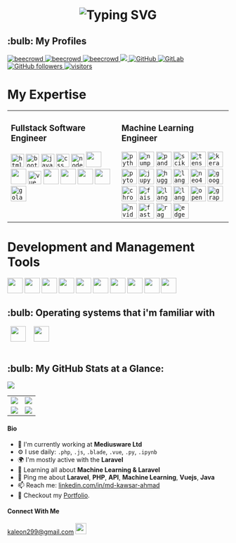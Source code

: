 <h1 align="center">
  <img src="https://readme-typing-svg.herokuapp.com?font=Orbitron&color=0000FF&size=32&center=true&vCenter=true&width=900&height=60&lines=Hello+World!+👋+I'm+Md.+Kawsar+Ahmad;Software+Engineer+|+Researcher+|+AI+Enthusiast;" alt="Typing SVG" />
</h1>




<h2>:bulb: My Profiles</h2>
<p align="left"> 


  <a href="https://www.beecrowd.com.br/judge/en/profile/413853">
    <img src="https://img.shields.io/badge/beecrowd-ahmad043-blueviolet" alt="beecrowd" />
  </a>
  <a href="https://codeforces.com/profile/noob_coder043">
    <img src="https://img.shields.io/badge/CodeForces-noob_coder043-blueviolet" alt="beecrowd" />
  </a>
   <a href="https://www.hackerrank.com/ahmad43">
    <img src="https://img.shields.io/badge/HackerRank-ahmad43-success" alt="beecrowd" />
  </a>
  <a href="https://www.linkedin.com/in/md-kawsar-ahmad-77800a105/">
    <img src="https://img.shields.io/badge/LinkedIn-0077B5?style=for-the-badge&logo=linkedin&logoColor=white" />
  </a>

 <a href="https://github.com/KawsarAhmad43">
  <img alt="GitHub" src="https://img.shields.io/badge/GitHub-KawsarAhmad43-black">
 </a>   
 <a href="https://gitlab.com/KawsarAhmad43">
  <img alt="GitLab" src="https://img.shields.io/badge/GitLab-KawsarAhmad43-orange">
 </a>
  

  <a href="https://github.com/KawsarAhmad43?tab=repositories">
    <img alt="GitHub followers" src="https://img.shields.io/github/followers/KawsarAhmad43?color=green&logo=github">
  </a>
  <a href="https://github.com/KawsarAhmad43/">
    <img src="https://komarev.com/ghpvc/?username=KawsarAhmad43" alt="visitors" />
  </a>


</p>

# My Expertise
<table>
  <tr>
    <td valign="top" width="50%">
      <h3>Fullstack Software Engineer</h3>
      <code><img title="HTML 5" alt="html5" width="30px" src="https://cdn.jsdelivr.net/gh/devicons/devicon/icons/html5/html5-original.svg" /></code>
      <code><img title="Bootstrap" alt="bootstrap" width="30px" src="https://cdn.jsdelivr.net/gh/devicons/devicon/icons/bootstrap/bootstrap-original.svg" /></code>
      <code><img title="JavaScript" alt="javascript" width="30px" src="https://cdn.jsdelivr.net/gh/devicons/devicon/icons/javascript/javascript-original.svg" /></code>
      <code><img title="CSS 3" alt="css 3" width="30px" src="https://cdn.jsdelivr.net/gh/devicons/devicon/icons/css3/css3-original.svg" /></code>
      <code><img title="NodeJS" alt="node js" width="30px" src="https://cdn.jsdelivr.net/gh/devicons/devicon/icons/nodejs/nodejs-original.svg" /></code>
      <code><img width="35px" src="https://cdn.jsdelivr.net/gh/devicons/devicon@latest/icons/laravel/laravel-original.svg" /></code>
      <code><img width="35px" src="https://cdn.jsdelivr.net/gh/devicons/devicon@latest/icons/livewire/livewire-original-wordmark.svg" /></code>
      <code><img title="Vue.js" alt="vue js" width="30px" src="https://cdn.jsdelivr.net/gh/devicons/devicon/icons/vuejs/vuejs-original.svg" /></code>
      <code><img width="35px" src="https://cdn.jsdelivr.net/gh/devicons/devicon@latest/icons/django/django-plain.svg" /></code>
      <code><img width="35px" src="https://cdn.jsdelivr.net/gh/devicons/devicon@latest/icons/solidity/solidity-original.svg" /></code>
      <code><img width="35px" src="https://cdn.jsdelivr.net/gh/devicons/devicon/icons/mysql/mysql-original-wordmark.svg" /></code>
      <code><img width="35px" src="https://cdn.jsdelivr.net/gh/devicons/devicon/icons/php/php-original.svg" /></code>
      <code><img title="Golang" alt="golang" width="35px" src="https://cdn.jsdelivr.net/gh/devicons/devicon/icons/go/go-original.svg" /></code>
    </td>
    <td valign="top" width="50%">
      <h3>Machine Learning Engineer</h3>
      <code><img title="Python" alt="python" width="35px" src="https://cdn.jsdelivr.net/gh/devicons/devicon/icons/python/python-original.svg" /></code>
      <code><img title="NumPy" alt="numpy" width="35px" src="https://cdn.jsdelivr.net/gh/devicons/devicon/icons/numpy/numpy-original.svg" /></code>
      <code><img title="Pandas" alt="pandas" width="35px" src="https://cdn.jsdelivr.net/gh/devicons/devicon/icons/pandas/pandas-original.svg" /></code>
      <code><img title="Scikit-learn" alt="scikitlearn" width="35px" src="https://cdn.jsdelivr.net/gh/devicons/devicon/icons/scikitlearn/scikitlearn-original.svg" /></code>
      <code><img title="TensorFlow" alt="tensorflow" width="35px" src="https://cdn.jsdelivr.net/gh/devicons/devicon/icons/tensorflow/tensorflow-original.svg" /></code>
      <code><img title="Keras" alt="keras" width="35px" src="https://cdn.jsdelivr.net/gh/devicons/devicon/icons/keras/keras-original.svg" /></code>
      <code><img title="PyTorch" alt="pytorch" width="35px" src="https://cdn.jsdelivr.net/gh/devicons/devicon/icons/pytorch/pytorch-original.svg" /></code>
      <code><img title="Jupyter" alt="jupyter" width="35px" src="https://cdn.jsdelivr.net/gh/devicons/devicon/icons/jupyter/jupyter-original-wordmark.svg" /></code>
      <code><img title="Hugging Face" alt="huggingface" width="35px" src="https://cdn.jsdelivr.net/gh/devicons/devicon@latest/icons/huggingface/huggingface-original.svg" /></code>
      <code><img title="LangChain" alt="langchain" width="35px" src="https://github.com/user-attachments/assets/8040c888-4163-4b69-a66d-369bc1a07c5a" /></code>
      <code><img title="Neo4j" alt="neo4j" width="35px" src="https://cdn.jsdelivr.net/gh/devicons/devicon@latest/icons/neo4j/neo4j-original.svg" /></code>
      <code><img title="Google Colab" alt="google colab" width="35px" src="https://img.icons8.com/color/48/000000/google-colab.png" /></code>
      <code><img title="ChromaDB" alt="chromadb" width="35px" src="https://avatars.githubusercontent.com/u/108169244?s=200&v=4" /></code>
      <code><img title="FAISS" alt="faiss" width="35px" src="https://raw.githubusercontent.com/facebookresearch/faiss/main/.github/FAISS_logo_small.png" /></code>
      <code><img title="LangSmith" alt="langsmith" width="35px" src="https://avatars.githubusercontent.com/u/108169244?s=200&v=4" /></code>
      <code><img title="LangFuse" alt="langfuse" width="35px" src="https://avatars.githubusercontent.com/u/108169244?s=200&v=4" /></code>
      <code><img title="OpenAI" alt="openai" width="35px" src="https://cdn.jsdelivr.net/gh/devicons/devicon@latest/icons/openai/openai-original.svg" /></code>
      <code><img title="GraphQL" alt="graphql" width="35px" src="https://cdn.jsdelivr.net/gh/devicons/devicon/icons/graphql/graphql-plain.svg" /></code>
      <code><img title="Nvidia" alt="nvidia" width="35px" src="https://cdn.jsdelivr.net/gh/devicons/devicon@latest/icons/nvidia/nvidia-original.svg" /></code>
      <code><img title="FastAPI" alt="fastapi" width="35px" src="https://cdn.jsdelivr.net/gh/devicons/devicon@latest/icons/fastapi/fastapi-original.svg" /></code>
      <code><img title="RAG" alt="rag" width="35px" src="https://raw.githubusercontent.com/langchain-ai/langchain/master/docs/static/img/rag.png" /></code>
      <code><img title="Edge Computing" alt="edge computing" width="35px" src="https://img.icons8.com/ios/50/000000/edge-computing.png" /></code>
    </td>
  </tr>
</table>

# Development and Management Tools
  <code><img width="35px" src="https://cdn.jsdelivr.net/gh/devicons/devicon/icons/git/git-original-wordmark.svg" /></code>
  <code><img width="35px" src="https://cdn.jsdelivr.net/gh/devicons/devicon/icons/github/github-original-wordmark.svg" /></code>
  <code><img width="35px" src="https://cdn.jsdelivr.net/gh/devicons/devicon/icons/gitlab/gitlab-original-wordmark.svg" /></code>
  <code><img width="35px" src="https://cdn.jsdelivr.net/gh/devicons/devicon/icons/bitbucket/bitbucket-original-wordmark.svg" /></code>
  <code><img width="35px" src="https://cdn.jsdelivr.net/gh/devicons/devicon/icons/jira/jira-original-wordmark.svg" /></code>
  <code><img width="35px" src="https://cdn.jsdelivr.net/gh/devicons/devicon/icons/trello/trello-plain-wordmark.svg" /></code>
  <code><img width="35px" src="https://cdn.jsdelivr.net/gh/devicons/devicon/icons/postman/postman-original-wordmark.svg" /></code>
  <code><img width="35px" src="https://cdn.jsdelivr.net/gh/devicons/devicon/icons/vscode/vscode-original-wordmark.svg" /></code>
  <code><img width="35px" src="https://img.icons8.com/color/48/000000/google-colab.png" /></code>
  <code><img width="35px" src="https://cdn.iconscout.com/icon/free/png-256/free-laragon-3628708-3030006.png" /></code>






<h2>:bulb: Operating systems that i'm familiar with</h2>
<code> <img width="35px" src="https://cdn.jsdelivr.net/gh/devicons/devicon/icons/centos/centos-original-wordmark.svg" /> </code>
<code> <img width="35px" src="https://cdn.jsdelivr.net/gh/devicons/devicon/icons/windows8/windows8-original.svg" /> </code>             
</br></br>




<h2>:bulb: My GitHub Stats at a Glance:</h2>

![](http://github-profile-summary-cards.vercel.app/api/cards/profile-details?username=KawsarAhmad43&theme=default)


<table>
  <tr>
    <td><img src="http://github-profile-summary-cards.vercel.app/api/cards/repos-per-language?username=KawsarAhmad43&theme=default"></td>
    <td><img src="http://github-profile-summary-cards.vercel.app/api/cards/most-commit-language?username=KawsarAhmad43&theme=default"></td>
  </tr>
  <tr>
    <td><img src="http://github-profile-summary-cards.vercel.app/api/cards/stats?username=KawsarAhmad43&theme=default"></td>
    <td><img src="http://github-profile-summary-cards.vercel.app/api/cards/productive-time?username=KawsarAhmad43&theme=default&utcOffset=8"></td>
  </tr>
</table>






#### Bio

- 🏢 I'm currently working at **Mediusware Ltd**
- ⚙️ I use daily: `.php`, `.js`, `.blade`, `.vue`, `.py`, `.ipynb`
- 🌍 I'm mostly active with the **Laravel**
- 🌱 Learning all about **Machine Learning & Laravel**
- 💬 Ping me about **Laravel**, **PHP**, **API**, **Machine Learning**, **Vuejs**, **Java**
- 📫 Reach me: [linkedin.com/in/md-kawsar-ahmad](https://www.linkedin.com/in/md-kawsar-ahmad-77800a105/)
- 📝 Checkout my [Portfolio](https://kawsarahmad43.github.io/me/).



#### Connect With Me

<p left="center">

<a href="https://www.gmail.com">kaleon299@gmail.com
  <img src="https://img.shields.io/badge/Gmail-D14836?style=for-the-badge&logo=gmail&logoColor=white" height=25>
</a>
</p>


